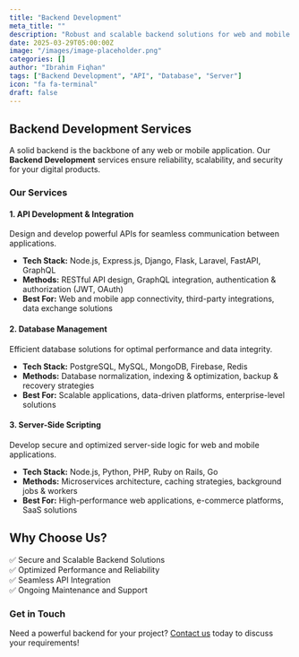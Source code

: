 ```yaml
---
title: "Backend Development"
meta_title: ""
description: "Robust and scalable backend solutions for web and mobile applications."
date: 2025-03-29T05:00:00Z
image: "/images/image-placeholder.png"
categories: []
author: "Ibrahim Fiqhan"
tags: ["Backend Development", "API", "Database", "Server"]
icon: "fa fa-terminal"
draft: false
---
```


## Backend Development Services

A solid backend is the backbone of any web or mobile application. Our **Backend Development** services ensure reliability, scalability, and security for your digital products.

### Our Services

#### 1. API Development & Integration

Design and develop powerful APIs for seamless communication between applications.

- **Tech Stack:** Node.js, Express.js, Django, Flask, Laravel, FastAPI, GraphQL
- **Methods:** RESTful API design, GraphQL integration, authentication & authorization (JWT, OAuth)
- **Best For:** Web and mobile app connectivity, third-party integrations, data exchange solutions

#### 2. Database Management

Efficient database solutions for optimal performance and data integrity.

- **Tech Stack:** PostgreSQL, MySQL, MongoDB, Firebase, Redis
- **Methods:** Database normalization, indexing & optimization, backup & recovery strategies
- **Best For:** Scalable applications, data-driven platforms, enterprise-level solutions

#### 3. Server-Side Scripting

Develop secure and optimized server-side logic for web and mobile applications.

- **Tech Stack:** Node.js, Python, PHP, Ruby on Rails, Go
- **Methods:** Microservices architecture, caching strategies, background jobs & workers
- **Best For:** High-performance web applications, e-commerce platforms, SaaS solutions

## Why Choose Us?

✅ Secure and Scalable Backend Solutions  
✅ Optimized Performance and Reliability  
✅ Seamless API Integration  
✅ Ongoing Maintenance and Support

### Get in Touch

Need a powerful backend for your project? [Contact us](#) today to discuss your requirements!
